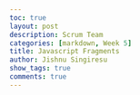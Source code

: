 ```yaml
---
toc: true
layout: post
description: Scrum Team
categories: [markdown, Week 5]
title: Javascript Fragments
author: Jishnu Singiresu
show_tags: true
comments: true
---
```

<script> 


let people = ["Jishnu - Backend Developer", "Luka - DevOps", "Edwin - Frontend Developer", "Emaad - Scrum Master"];


const table = document.createElement("table");
const row = document.createElement("tr");


for (let i = 0; i < people.length; i++) {
    let data = document.createElement("td");
    let node = document.createTextNode(people[i]);
    data.appendChild(node);
    row.appendChild(data);
}

table.appendChild(row);
const div = document.getElementById("JavaScriptTable");
div.appendChild(table);



</script>